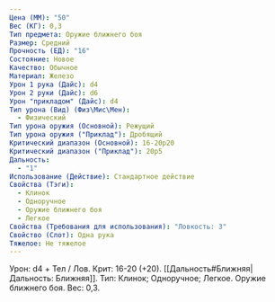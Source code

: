 ```yaml
---
Цена (ММ): "50"
Вес (КГ): 0,3
Тип предмета: Оружие ближнего боя
Размер: Средний
Прочность (ЕД): "16"
Состояние: Новое
Качество: Обычное
Материал: Железо
Урон 1 рука (Дайс): d4
Урон 2 руки (Дайс): d6
Урон "прикладом" (Дайс): d4
Тип урона (Вид) (Физ\Мис\Мен):
  - Физический
Тип урона оружия (Основной): Режущий
Тип урона оружия ("Приклад"): Дробящий
Критический диапазон (Основной): 16-20p20
Критический диапазон ("Приклад"): 20р5
Дальность:
  - "1"
Использование (Действие): Стандартное действие
Свойства (Тэги):
  - Клинок
  - Одноручное
  - Оружие ближнего боя
  - Легкое
Свойства (Требования для использования): "Ловкость: 3"
Свойство (Слот): Одна рука
Тяжелое: Не тяжелое
---
```

Урон: d4 + Тел / Лов. Крит: 16-20 (+20). [[Дальность#Ближняя|Дальность: Ближняя]]. Тип: Клинок; Одноручное; Легкое. Оружие ближнего боя. Вес: 0,3. 